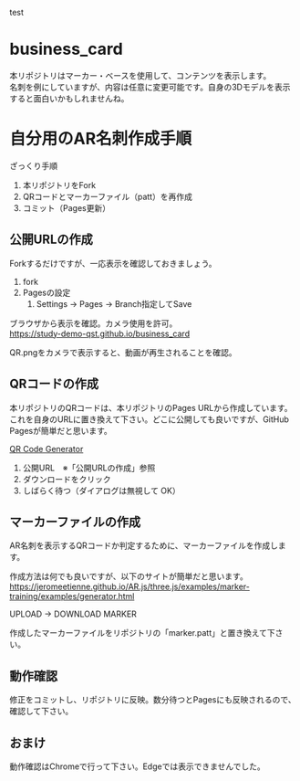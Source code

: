 test
# business_card

本リポジトリはマーカー・ベースを使用して、コンテンツを表示します。  
名刺を例にしていますが、内容は任意に変更可能です。自身の3Dモデルを表示すると面白いかもしれませんね。

# 自分用のAR名刺作成手順

ざっくり手順

1. 本リポジトリをFork
1. QRコードとマーカーファイル（patt）を再作成
1. コミット（Pages更新）

## 公開URLの作成

Forkするだけですが、一応表示を確認しておきましょう。
1. fork
1. Pagesの設定
    1. Settings -> Pages -> Branch指定してSave

ブラウザから表示を確認。カメラ使用を許可。  
https://study-demo-qst.github.io/business_card

QR.pngをカメラで表示すると、動画が再生されることを確認。

## QRコードの作成

本リポジトリのQRコードは、本リポジトリのPages URLから作成しています。  
これを自身のURLに置き換えて下さい。どこに公開しても良いですが、GitHub Pagesが簡単だと思います。  

[QR Code Generator](https://ja.qr-code-generator.com/)
1. 公開URL　※「公開URLの作成」参照
1. ダウンロードをクリック
1. しばらく待つ（ダイアログは無視して OK）

## マーカーファイルの作成

AR名刺を表示するQRコードか判定するために、マーカーファイルを作成します。  

作成方法は何でも良いですが、以下のサイトが簡単だと思います。  
https://jeromeetienne.github.io/AR.js/three.js/examples/marker-training/examples/generator.html

UPLOAD -> DOWNLOAD MARKER  

作成したマーカーファイルをリポジトリの「marker.patt」と置き換えて下さい。

## 動作確認

修正をコミットし、リポジトリに反映。数分待つとPagesにも反映されるので、確認して下さい。

## おまけ

動作確認はChromeで行って下さい。Edgeでは表示できませんでした。
